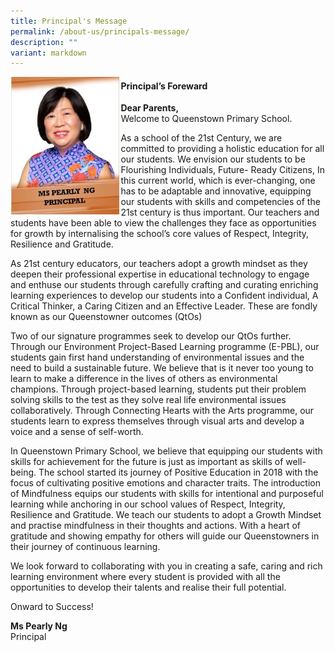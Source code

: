 ```yaml
---
title: Principal's Message
permalink: /about-us/principals-message/
description: ""
variant: markdown
---
```

<img src="/images/principa.jpg" style="width:35%" align="left">


#### **Principal’s Foreward**
**Dear Parents,**<br>
Welcome to Queenstown Primary School.

As a school of the 21st&nbsp;Century, we are committed to providing a holistic education for all our students. We envision our students to be Flourishing Individuals, Future- Ready Citizens, In this current world, which is ever-changing, one has to be adaptable and innovative, equipping our students with skills and competencies of the 21st&nbsp;century is thus important. Our teachers and students have been able to view the challenges they face as opportunities for growth by internalising the school’s core values of Respect, Integrity, Resilience and Gratitude.

As 21st&nbsp;century educators, our teachers adopt a growth mindset as they deepen their professional expertise in educational technology to engage and enthuse our students through carefully crafting and curating enriching learning experiences to develop our students into a Confident individual, A Critical Thinker, a Caring Citizen and an Effective Leader. These are fondly known as our Queenstowner outcomes (QtOs)

Two of our signature programmes seek to develop our QtOs further. Through our Environment Project-Based Learning programme (E-PBL), our students gain first hand understanding of environmental issues and the need to build a sustainable future. We believe that is it never too young to learn to make a difference in the lives of others as environmental champions. Through project-based learning, students put their problem solving skills to the test as they solve real life environmental issues collaboratively. Through Connecting Hearts with the Arts programme, our students learn to express themselves through visual arts and develop a voice and a sense of self-worth.

In Queenstown Primary School, we believe that equipping our students with skills for achievement for the future is just as important as skills of well-being. The school started its journey of Positive Education in 2018 with the focus of cultivating positive emotions and character traits. The introduction of Mindfulness equips our students with skills for intentional and purposeful learning while anchoring in our school values of Respect, Integrity, Resilience and Gratitude. We teach our students to adopt a Growth Mindset and practise mindfulness in their thoughts and actions. With a heart of gratitude and showing empathy for others will guide our Queenstowners in their journey of continuous learning.

We look forward to collaborating with you in creating a safe, caring and rich learning environment where every student is provided with all the opportunities to develop their talents and realise their full potential.

Onward to Success!

**Ms Pearly Ng**<br>
Principal